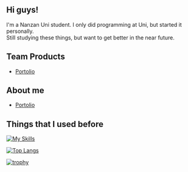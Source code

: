 ## Hi guys!
I'm a Nanzan Uni student.
I only did programming at Uni, but started it personally.<br>
Still studying these things, but want to get better in the near future.

## Team Products
- [Portolio](https://github.com/balckowl/portolio)

## About me
- [Portolio](https://portolio-zasetu.vercel.app/MFuHaYRhnWafsm0XyQjpkOvZsMk1)

## Things that I used before
[![My Skills](https://skillicons.dev/icons?i=arduino,c,css,emacs,git,html,laravel,latex,linux,nextjs,nodejs,php,py,tailwind,ubuntu,vercel,vite,vscode,windows)](https://skillicons.dev)

[![Top Langs](https://github-readme-stats.vercel.app/api/top-langs/?username=algiz-z&layout=donut)](https://github.com/anuraghazra/github-readme-stats)

[![trophy](https://github-profile-trophy.vercel.app/?username=algiz-z&theme=onedark)](https://github.com/ryo-ma/github-profile-trophy)

<!--
**algiz-z/algiz-z** is a ✨ _special_ ✨ repository because its `README.md` (this file) appears on your GitHub profile.

Here are some ideas to get you started:

- 🔭 I’m currently working on ...
- 🌱 I’m currently learning ...
- 👯 I’m looking to collaborate on ...
- 🤔 I’m looking for help with ...
- 💬 Ask me about ...
- 📫 How to reach me: ...
- 😄 Pronouns: ...
- ⚡ Fun fact: ...
-->
